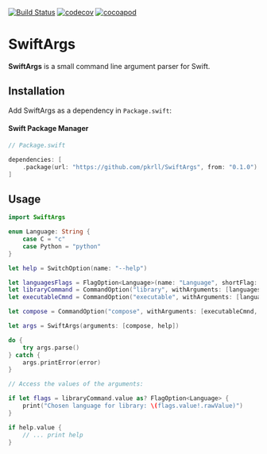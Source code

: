 [![Build Status](https://travis-ci.org/pkrll/SwiftArgs.svg?branch=master)](https://travis-ci.org/pkrll/SwiftArgs)
[![codecov](https://codecov.io/gh/pkrll/SwiftArgs/branch/master/graph/badge.svg)](https://codecov.io/gh/pkrll/SwiftArgs)
[![cocoapod](https://img.shields.io/cocoapods/v/Swiftargs.svg)](https://cocoapods.org/pods/SwiftArgs)
# SwiftArgs

**SwiftArgs** is a small command line argument parser for Swift.

## Installation

Add SwiftArgs as a dependency in ``Package.swift``:

#### Swift Package Manager

```swift
// Package.swift

dependencies: [
    .package(url: "https://github.com/pkrll/SwiftArgs", from: "0.1.0")
]

```

## Usage

```swift
import SwiftArgs

enum Language: String {
	case C = "c"
	case Python = "python"
}

let help = SwitchOption(name: "--help")

let languagesFlags = FlagOption<Language>(name: "Language", shortFlag: "l", longFlag: "language")
let libraryCommand = CommandOption("library", withArguments: [languagesFlags])
let executableCmnd = CommandOption("executable", withArguments: [languagesFlags])

let compose = CommandOption("compose", withArguments: [executableCmnd, libraryCommand])

let args = SwiftArgs(arguments: [compose, help])

do {
	try args.parse()
} catch {
	args.printError(error)
}

// Access the values of the arguments:

if let flags = libraryCommand.value as? FlagOption<Language> {
	print("Chosen language for library: \(flags.value!.rawValue)")
}

if help.value {
	// ... print help
}

```
